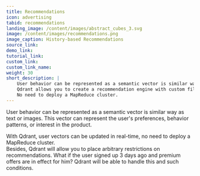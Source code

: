 ```yaml
---
title: Recommendations
icon: advertising
tabid: recommendations
landing_image: /content/images/abstract_cubes_3.svg
image: /content/images/recommendations.png
image_caption: History-based Recommendations
source_link:
demo_link:
tutorial_link: 
custom_link:
custom_link_name: 
weight: 30
short_description: |
    User behavior can be represented as a semantic vector is similar way as text or images.
    Qdrant allows you to create a recommendation engine with custom filters and real-time updates.
    No need to deploy a MapReduce cluster.
---
```


User behavior can be represented as a semantic vector is similar way as text or images.
This vector can represent the user's preferences, behavior patterns, or interest in the product.

With Qdrant, user vectors can be updated in real-time, no need to deploy a MapReduce cluster.\
Besides, Qdrant will allow you to place arbitrary restrictions on recommendations.
What if the user signed up 3 days ago and premium offers are in effect for him?
Qdrant will be able to handle this and such conditions.
